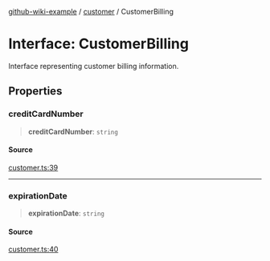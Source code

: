 [github-wiki-example](../wiki/Home) / [customer](../wiki/customer) / CustomerBilling

# Interface: CustomerBilling

Interface representing customer billing information.

## Properties

### creditCardNumber

> **creditCardNumber**: `string`

#### Source

[customer.ts:39](https://github.com/tgreyuk/typedoc-plugin-markdown-examples/blob/3728586/examples/04-typedoc-github-wiki-theme/src/customer.ts#L39)

***

### expirationDate

> **expirationDate**: `string`

#### Source

[customer.ts:40](https://github.com/tgreyuk/typedoc-plugin-markdown-examples/blob/3728586/examples/04-typedoc-github-wiki-theme/src/customer.ts#L40)
